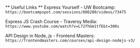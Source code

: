 ** Useful Links **
Express Yourself - UW Bootcamp:
`https://bootcampspot.com/sessions/606280/videos/73475`

Express JS Crash Course - Traversy Media:
`https://www.youtube.com/watch?v=L72fhGm1tfE&t=300s`

API Design in Node,.js - Frontend Masters:
`https://frontendmasters.com/courses/api-design-nodejs-v3/`
